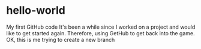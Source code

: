 # hello-world
My first GitHub code
It's been a while since I worked on a project and would like to get started again. Therefore, using GetHub to get back into the game.
OK, this is me trying to create a new branch
